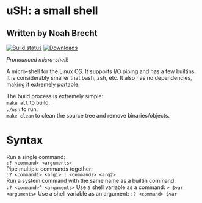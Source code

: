 # uSH: a small shell
## Written by Noah Brecht

[![Build status](https://img.shields.io/travis/noahb01/ush.svg)](https://travis-ci.org/noahb01/ush)
[![Downloads](https://img.shields.io/github/downloads/noahb01/ush/total.svg)](https://github.com/noahb01/ush/releases)

*Pronounced micro-shell!*  

A micro-shell for the Linux OS. It supports I/O piping and has a few builtins. It is considerably smaller that bash, zsh, etc.
It also has no dependencies, making it extremely portable.  
  
The build process is extremely simple:  
`make all` to build.  
`./ush` to run.  
`make clean` to clean the source tree and remove binaries/objects.  

# Syntax

Run a single command:  
`:? <command> <arguments>`  
Pipe multiple commands together:  
`:? <command1> <arg1> | <command2> <arg2>`  
Run a system command with the same name as a builtin command:  
`:? <command>^ <arguments>`
Use a shell variable as a command:
`> $var <arguments>`
Use a shell variable as an argument:
`:? <command> $var`
